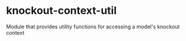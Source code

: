 # knockout-context-util
Module that provides utility functions for accessing a model's knockout context
